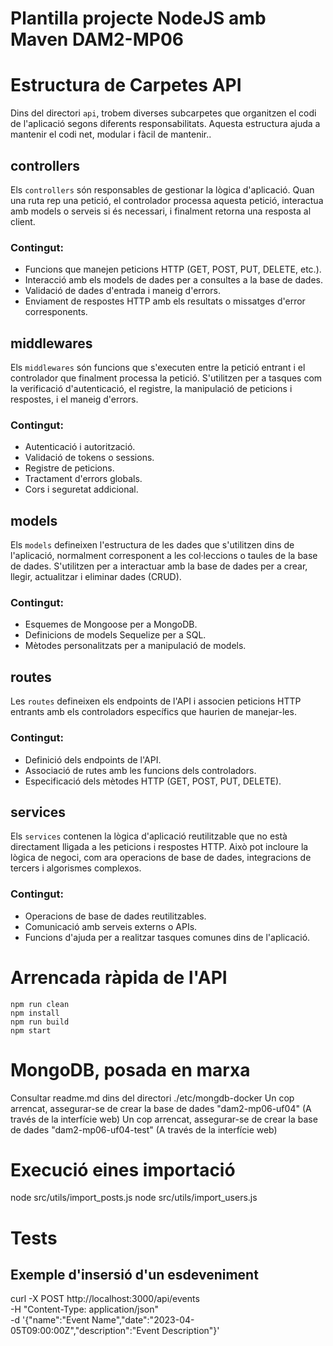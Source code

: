 # Plantilla projecte NodeJS amb Maven DAM2-MP06 #

# Estructura de Carpetes API

Dins del directori `api`, trobem diverses subcarpetes que organitzen el codi de l'aplicació segons diferents responsabilitats. Aquesta estructura ajuda a mantenir el codi net, modular i fàcil de mantenir..

## controllers

Els `controllers` són responsables de gestionar la lògica d'aplicació. Quan una ruta rep una petició, el controlador processa aquesta petició, interactua amb models o serveis si és necessari, i finalment retorna una resposta al client.

### Contingut:

- Funcions que manejen peticions HTTP (GET, POST, PUT, DELETE, etc.).
- Interacció amb els models de dades per a consultes a la base de dades.
- Validació de dades d'entrada i maneig d'errors.
- Enviament de respostes HTTP amb els resultats o missatges d'error corresponents.

## middlewares

Els `middlewares` són funcions que s'executen entre la petició entrant i el controlador que finalment processa la petició. S'utilitzen per a tasques com la verificació d'autenticació, el registre, la manipulació de peticions i respostes, i el maneig d'errors.

### Contingut:

- Autenticació i autorització.
- Validació de tokens o sessions.
- Registre de peticions.
- Tractament d'errors globals.
- Cors i seguretat addicional.

## models

Els `models` defineixen l'estructura de les dades que s'utilitzen dins de l'aplicació, normalment corresponent a les col·leccions o taules de la base de dades. S'utilitzen per a interactuar amb la base de dades per a crear, llegir, actualitzar i eliminar dades (CRUD).

### Contingut:

- Esquemes de Mongoose per a MongoDB.
- Definicions de models Sequelize per a SQL.
- Mètodes personalitzats per a manipulació de models.

## routes

Les `routes` defineixen els endpoints de l'API i associen peticions HTTP entrants amb els controladors específics que haurien de manejar-les.

### Contingut:

- Definició dels endpoints de l'API.
- Associació de rutes amb les funcions dels controladors.
- Especificació dels mètodes HTTP (GET, POST, PUT, DELETE).

## services

Els `services` contenen la lògica d'aplicació reutilitzable que no està directament lligada a les peticions i respostes HTTP. Això pot incloure la lògica de negoci, com ara operacions de base de dades, integracions de tercers i algorismes complexos.

### Contingut:

- Operacions de base de dades reutilitzables.
- Comunicació amb serveis externs o APIs.
- Funcions d'ajuda per a realitzar tasques comunes dins de l'aplicació.


# Arrencada ràpida de l'API ##
```
npm run clean
npm install
npm run build
npm start
```

# MongoDB, posada en marxa
Consultar readme.md dins del directori ./etc/mongdb-docker
Un cop arrencat, assegurar-se de crear la base de dades "dam2-mp06-uf04" (A través de la interfície web)
Un cop arrencat, assegurar-se de crear la base de dades "dam2-mp06-uf04-test" (A través de la interfície web)


# Execució eines importació
node src/utils/import_posts.js
node src/utils/import_users.js


# Tests
## Exemple d'insersió d'un esdeveniment
curl -X POST http://localhost:3000/api/events \
-H "Content-Type: application/json" \
-d '{"name":"Event Name","date":"2023-04-05T09:00:00Z","description":"Event Description"}'

